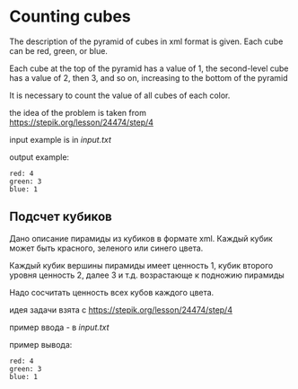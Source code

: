 # Counting cubes
The description of the pyramid of cubes in xml format is given. Each cube can be red, green, or blue.

Each cube at the top of the pyramid has a value of 1, the second-level cube has a value of 2, then 3, and so on, increasing to the bottom of the pyramid

It is necessary to count the value of all cubes of each color.

the idea of the problem is taken from https://stepik.org/lesson/24474/step/4

input example is in *input.txt*

output example:
```
red: 4
green: 3
blue: 1
```

## Подсчет кубиков

Дано описание пирамиды из кубиков в формате xml. Каждый кубик может быть красного, зеленого или синего цвета. 

Каждый кубик вершины пирамиды имеет ценность 1, кубик второго уровня ценность 2, далее 3 и т.д. возрастающе к подножию пирамиды

Надо сосчитать ценность всех кубов каждого цвета.

идея задачи взята с https://stepik.org/lesson/24474/step/4

пример ввода - в *input.txt*

пример вывода:
```
red: 4
green: 3
blue: 1
```
